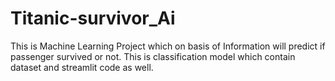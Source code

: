 # Titanic-survivor_Ai
This is Machine Learning Project which on basis of Information will predict if passenger survived or not. This is  classification model which contain dataset and streamlit code as well.
